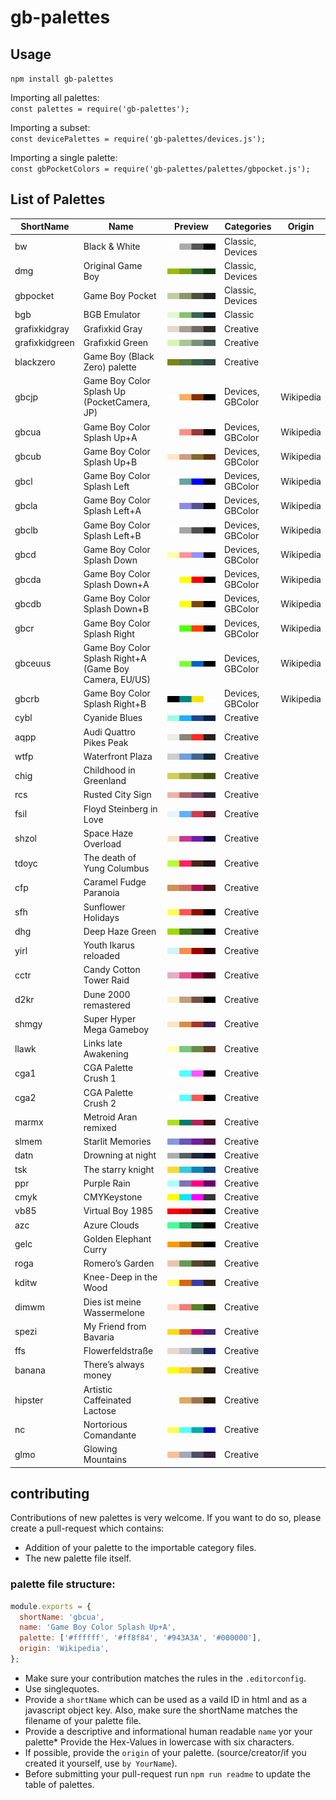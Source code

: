 # gb-palettes

## Usage
`npm install gb-palettes`

Importing all palettes:  
`const palettes = require('gb-palettes');`   

Importing a subset:  
`const devicePalettes = require('gb-palettes/devices.js');`     

Importing a single palette:  
`const gbPocketColors = require('gb-palettes/palettes/gbpocket.js');`     

## List of Palettes
<!-- LIST_START -->
| ShortName | Name | Preview | Categories | Origin |
|---|---|---|---|---|
| bw | Black & White | ![bw](previews/bw.svg "Palette: bw") | Classic, Devices |  |
| dmg | Original Game Boy | ![dmg](previews/dmg.svg "Palette: dmg") | Classic, Devices |  |
| gbpocket | Game Boy Pocket | ![gbpocket](previews/gbpocket.svg "Palette: gbpocket") | Classic, Devices |  |
| bgb | BGB Emulator | ![bgb](previews/bgb.svg "Palette: bgb") | Classic |  |
| grafixkidgray | Grafixkid Gray | ![grafixkidgray](previews/grafixkidgray.svg "Palette: grafixkidgray") | Creative |  |
| grafixkidgreen | Grafixkid Green | ![grafixkidgreen](previews/grafixkidgreen.svg "Palette: grafixkidgreen") | Creative |  |
| blackzero | Game Boy (Black Zero) palette | ![blackzero](previews/blackzero.svg "Palette: blackzero") | Creative |  |
| gbcjp | Game Boy Color Splash Up (PocketCamera, JP) | ![gbcjp](previews/gbcjp.svg "Palette: gbcjp") | Devices, GBColor | Wikipedia |
| gbcua | Game Boy Color Splash Up+A | ![gbcua](previews/gbcua.svg "Palette: gbcua") | Devices, GBColor | Wikipedia |
| gbcub | Game Boy Color Splash Up+B | ![gbcub](previews/gbcub.svg "Palette: gbcub") | Devices, GBColor | Wikipedia |
| gbcl | Game Boy Color Splash Left | ![gbcl](previews/gbcl.svg "Palette: gbcl") | Devices, GBColor | Wikipedia |
| gbcla | Game Boy Color Splash Left+A | ![gbcla](previews/gbcla.svg "Palette: gbcla") | Devices, GBColor | Wikipedia |
| gbclb | Game Boy Color Splash Left+B | ![gbclb](previews/gbclb.svg "Palette: gbclb") | Devices, GBColor | Wikipedia |
| gbcd | Game Boy Color Splash Down | ![gbcd](previews/gbcd.svg "Palette: gbcd") | Devices, GBColor | Wikipedia |
| gbcda | Game Boy Color Splash Down+A | ![gbcda](previews/gbcda.svg "Palette: gbcda") | Devices, GBColor | Wikipedia |
| gbcdb | Game Boy Color Splash Down+B | ![gbcdb](previews/gbcdb.svg "Palette: gbcdb") | Devices, GBColor | Wikipedia |
| gbcr | Game Boy Color Splash Right | ![gbcr](previews/gbcr.svg "Palette: gbcr") | Devices, GBColor | Wikipedia |
| gbceuus | Game Boy Color Splash Right+A (Game Boy Camera, EU/US) | ![gbceuus](previews/gbceuus.svg "Palette: gbceuus") | Devices, GBColor | Wikipedia |
| gbcrb | Game Boy Color Splash Right+B | ![gbcrb](previews/gbcrb.svg "Palette: gbcrb") | Devices, GBColor | Wikipedia |
| cybl | Cyanide Blues | ![cybl](previews/cybl.svg "Palette: cybl") | Creative |  |
| aqpp | Audi Quattro Pikes Peak | ![aqpp](previews/aqpp.svg "Palette: aqpp") | Creative |  |
| wtfp | Waterfront Plaza | ![wtfp](previews/wtfp.svg "Palette: wtfp") | Creative |  |
| chig | Childhood in Greenland | ![chig](previews/chig.svg "Palette: chig") | Creative |  |
| rcs | Rusted City Sign | ![rcs](previews/rcs.svg "Palette: rcs") | Creative |  |
| fsil | Floyd Steinberg in Love | ![fsil](previews/fsil.svg "Palette: fsil") | Creative |  |
| shzol | Space Haze Overload | ![shzol](previews/shzol.svg "Palette: shzol") | Creative |  |
| tdoyc | The death of Yung Columbus | ![tdoyc](previews/tdoyc.svg "Palette: tdoyc") | Creative |  |
| cfp | Caramel Fudge Paranoia | ![cfp](previews/cfp.svg "Palette: cfp") | Creative |  |
| sfh | Sunflower Holidays | ![sfh](previews/sfh.svg "Palette: sfh") | Creative |  |
| dhg | Deep Haze Green | ![dhg](previews/dhg.svg "Palette: dhg") | Creative |  |
| yirl | Youth Ikarus reloaded | ![yirl](previews/yirl.svg "Palette: yirl") | Creative |  |
| cctr | Candy Cotton Tower Raid | ![cctr](previews/cctr.svg "Palette: cctr") | Creative |  |
| d2kr | Dune 2000 remastered | ![d2kr](previews/d2kr.svg "Palette: d2kr") | Creative |  |
| shmgy | Super Hyper Mega Gameboy | ![shmgy](previews/shmgy.svg "Palette: shmgy") | Creative |  |
| llawk | Links late Awakening | ![llawk](previews/llawk.svg "Palette: llawk") | Creative |  |
| cga1 | CGA Palette Crush 1 | ![cga1](previews/cga1.svg "Palette: cga1") | Creative |  |
| cga2 | CGA Palette Crush 2 | ![cga2](previews/cga2.svg "Palette: cga2") | Creative |  |
| marmx | Metroid Aran remixed | ![marmx](previews/marmx.svg "Palette: marmx") | Creative |  |
| slmem | Starlit Memories | ![slmem](previews/slmem.svg "Palette: slmem") | Creative |  |
| datn | Drowning at night | ![datn](previews/datn.svg "Palette: datn") | Creative |  |
| tsk | The starry knight | ![tsk](previews/tsk.svg "Palette: tsk") | Creative |  |
| ppr | Purple Rain | ![ppr](previews/ppr.svg "Palette: ppr") | Creative |  |
| cmyk | CMYKeystone | ![cmyk](previews/cmyk.svg "Palette: cmyk") | Creative |  |
| vb85 | Virtual Boy 1985 | ![vb85](previews/vb85.svg "Palette: vb85") | Creative |  |
| azc | Azure Clouds | ![azc](previews/azc.svg "Palette: azc") | Creative |  |
| gelc | Golden Elephant Curry | ![gelc](previews/gelc.svg "Palette: gelc") | Creative |  |
| roga | Romero’s Garden | ![roga](previews/roga.svg "Palette: roga") | Creative |  |
| kditw | Knee-Deep in the Wood | ![kditw](previews/kditw.svg "Palette: kditw") | Creative |  |
| dimwm | Dies ist meine Wassermelone | ![dimwm](previews/dimwm.svg "Palette: dimwm") | Creative |  |
| spezi | My Friend from Bavaria | ![spezi](previews/spezi.svg "Palette: spezi") | Creative |  |
| ffs | Flowerfeldstraße | ![ffs](previews/ffs.svg "Palette: ffs") | Creative |  |
| banana | There’s always money | ![banana](previews/banana.svg "Palette: banana") | Creative |  |
| hipster | Artistic Caffeinated Lactose | ![hipster](previews/hipster.svg "Palette: hipster") | Creative |  |
| nc | Nortorious Comandante | ![nc](previews/nc.svg "Palette: nc") | Creative |  |
| glmo | Glowing Mountains | ![glmo](previews/glmo.svg "Palette: glmo") | Creative |  |
<!-- LIST_END -->

## contributing
Contributions of new palettes is very welcome. If you want to do so, please create a pull-request which contains:
* Addition of your palette to the importable category files.
* The new palette file itself.

### palette file structure:
``` javascript
module.exports = {
  shortName: 'gbcua',
  name: 'Game Boy Color Splash Up+A',
  palette: ['#ffffff', '#ff8f84', '#943A3A', '#000000'],
  origin: 'Wikipedia',
};
```
* Make sure your contribution matches the rules in the `.editorconfig`.
* Use singlequotes.
* Provide a `shortName` which can be used as a vaild ID in html and as a javascript object key. Also, make sure the shortName matches the filename of your palette file.
* Provide a descriptive and informational human readable `name` yor your palette* Provide the Hex-Values in lowercase with six characters.
* If possible, provide the `origin` of your palette. (source/creator/if you created it yourself, use `by YourName`).
* Before submitting your pull-request run `npm run readme` to update the table of palettes.
